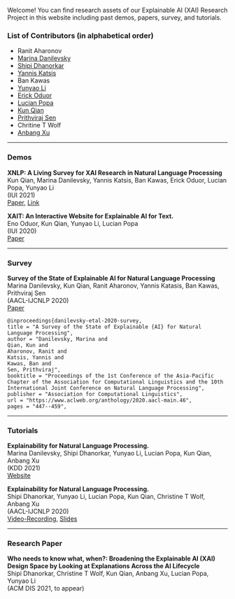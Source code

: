 Welcome! You can find research assets of our Explainable AI (XAI) Research Project in this website including past demos, papers, survey, and tutorials.

### List of Contributors (in alphabetical order)
- Ranit Aharonov 
- [Marina Danilevsky](https://researcher.watson.ibm.com/researcher/view.php?person=us-mdanile)
- [Shipi Dhanorkar](https://www.shipidhanorkar.com/)
- [Yannis Katsis](https://researcher.watson.ibm.com/researcher/view.php?person=ibm-Yannis.Katsis)
- Ban Kawas
- [Yunyao Li](https://researcher.watson.ibm.com/researcher/view.php?person=us-yunyaoli)
- [Erick Oduor](https://researcher.watson.ibm.com/researcher/view.php?person=ke-ErickO)
- [Lucian Popa](https://researcher.watson.ibm.com/researcher/view.php?person=us-lpopa)
- [Kun Qian](https://kunqian-58.github.io/kunqian/)
- [Prithviraj Sen](https://researcher.watson.ibm.com/researcher/view.php?person=us-senp)
- Chritine T Wolf
- [Anbang Xu](https://researcher.watson.ibm.com/researcher/view.php?person=us-anbangxu)


----

### Demos
**XNLP: A Living Survey for XAI Research in Natural Language Processing** <br/>
Kun Qian, Marina Danilevsky, Yannis Katsis, Ban Kawas, Erick Oduor, Lucian Popa, Yunyao Li <br/>
(IUI 2021) <br/>
[Paper](https://dl.acm.org/doi/abs/10.1145/3397482.3450728), [Link](https://xainlp2020.github.io/xainlp/)

**XAIT: An Interactive Website for Explainable AI for Text.** <br/>
Eno Oduor, Kun Qian, Yunyao Li, Lucian Popa <br/>
(IUI 2020) <br/>
[Paper](https://dl.acm.org/doi/abs/10.1145/3379336.3381468)

----

### Survey
**Survey of the State of Explainable AI for Natural Language Processing** <br/>
Marina Danilevsky, Kun Qian, Ranit Aharonov, Yannis Katasis, Ban Kawas, Prithviraj Sen <br/>
(AACL-IJCNLP 2020) <br/>
[Paper](https://www.aclweb.org/anthology/2020.aacl-main.46/)

```
@inproceedings{danilevsky-etal-2020-survey,
title = "A Survey of the State of Explainable {AI} for Natural Language Processing",
author = "Danilevsky, Marina and
Qian, Kun and
Aharonov, Ranit and
Katsis, Yannis and
Kawas, Ban and
Sen, Prithviraj",
booktitle = "Proceedings of the 1st Conference of the Asia-Pacific Chapter of the Association for Computational Linguistics and the 10th International Joint Conference on Natural Language Processing",
publisher = "Association for Computational Linguistics",
url = "https://www.aclweb.org/anthology/2020.aacl-main.46",
pages = "447--459",
```

----
### Tutorials
**Explainability for Natural Language Processing.**<br/>
Marina Danilevsky, Shipi Dhanorkar, Yunyao Li, Lucian Popa, Kun Qian, Anbang Xu<br/>
(KDD 2021) <br/>
[Website](https://explainability-nlp.github.io/kddtutorial.github.io/)


**Explainability for Natural Language Processing.**<br/>
Shipi Dhanorkar, Yunyao Li, Lucian Popa, Kun Qian, Christine T Wolf, Anbang Xu<br/>
(AACL-IJCNLP 2020) <br/>
[Video-Recording](https://www.youtube.com/watch?v=3tnrGe_JA0s), [Slides](https://www2.slideshare.net/YunyaoLi/explainability-for-natural-language-processing)


---
### Research Paper
**Who needs to know what, when?: Broadening the Explainable AI (XAI) Design Space by Looking at Explanations Across the AI Lifecycle**<br/>
Shipi Dhanorkar, Christine T Wolf, Kun Qian, Anbang Xu, Lucian Popa, Yunyao Li<br/>
(ACM DIS 2021, to appear)
